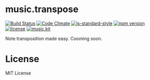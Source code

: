 # music.transpose

[![Build Status](https://travis-ci.org/danigb/music.transpose.svg?branch=master)](https://travis-ci.org/danigb/music.transpose)
[![Code Climate](https://codeclimate.com/github/danigb/music.transpose/badges/gpa.svg)](https://codeclimate.com/github/danigb/music.transpose)
[![js-standard-style](https://img.shields.io/badge/code%20style-standard-brightgreen.svg?style=flat)](https://github.com/feross/standard)
[![npm version](https://img.shields.io/npm/v/music.transpose.svg)](https://www.npmjs.com/package/music.transpose)
[![license](https://img.shields.io/npm/l/music.transpose.svg)](https://www.npmjs.com/package/music.transpose)
[![music.kit](https://img.shields.io/badge/music-kit-yellow.svg)](https://github.com/danigb/music.kit)

Note transposition made easy. Cooming soon.

# License

MIT License
